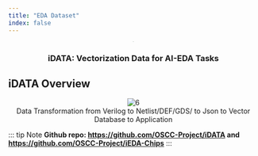 ```yaml
---
title: "EDA Dataset"
index: false
---
```



<center><img src="/res/images/logo/AiEDA.png" alt="6" style="zoom:7%;"/></center>

<div align="center">
<h3>  iDATA: Vectorization Data for AI-EDA Tasks</h3>
</div>

## **iDATA Overview**

<center><img src="/res/images/aieda/datavector.png" alt="6" style="zoom:100%;"/></center>
<center>Data Transformation from Verilog to Netlist/DEF/GDS/ to Json to Vector Database to Application</center>



::: tip Note 
**Github repo: https://github.com/OSCC-Project/iDATA and https://github.com/OSCC-Project/iEDA-Chips**
:::